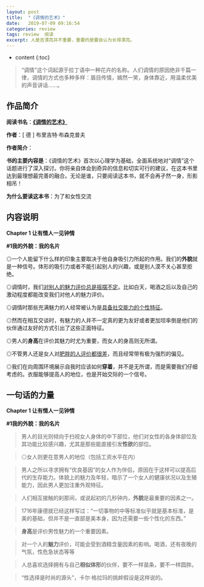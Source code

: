 ```yaml
---
layout: post
title:  "《调情的艺术》"
date:   2019-07-09 09:16:54
categories: review
tags: review  阅读
excerpt: 人是否漂亮并不重要，重要的是要自认为长得漂亮。
---
```


* content
{:toc}
> “调情”这个词起源于拉丁语中一种花卉的名称。人们调情的原因绝非千篇一律，调情的方式也多种多样：眉目传情，嫣然一笑，身体靠近，用温柔优美的声音讲话……。



## 作品简介

**阅读书名**：[**《调情的艺术》**](https://book.douban.com/subject/1004538/)

**作者**：[ 德 ] 布里吉特·布森克普夫

**作者简介**：

**书的主要内容是**：《调情的艺术》首次以心理学为基础，全面系统地对“调情”这个话题进行了深入探讨。你将亲自体会到奇异的信息和切实可行的建议，在这本书里达到最理想最完善的融合。无论是谁，只要阅读这本书，就不会再孑然一身，形影相吊！ 

**为什么要读这本书**：为了和女性交流



## 内容说明

**Chapter 1 让有情人一见钟情** 

**#1我的外貌：我的名片**

◎一个人能留下什么样的印象主要取决于他自身吸引力所起的作用。我们的**外貌**就是一种信号。体形的吸引力或者不能引起别人的兴趣，或是别人漠不关心甚至拒绝。 

◎调情时，我们<u>对别人的魅力评价总是摇摆不定</u>。比如白天，喝酒之后以及自己的激动程度都能改变我们对他人的魅力评价。

◎调情时那些充满魅力的人经常被认为是<u>具备社交能力的个性特征</u>。

◎然而在相互交谈时，有魅力的人并不一定真的更为友好或者更加坦率倒是他们的伙伴通过友好的方式引出了这些正面特征。

◎男人的**身高**在评价其魅力时尤为重要，而女人的身高则无所谓。

◎不管男人还是女人对<u>肥胖的人评价都很差</u>，而且经常带有极为强烈的偏见。

◎我们在向周围环境展示自我时应该如何**穿着**，并不是无所谓，而是需要我们仔细考虑的。衣服能够提高人的地位，也是开始交际的一个信号。 





## 一句话的力量

**Chapter 1 让有情人一见钟情** 

**#1我的外貌：我的名片**

> 男人的目光则倾向于扫视女人身体的中下部位，他们对女性的各身体部位及其功能比较感兴趣，尤其是那些能直接引发**性欲**的部位。 



> ◎女人则更在意男人的地位（包括工资水平在内）



> 男人之所以寻求拥有“优良基因”的女人作为伴侣，原因在于这样可以提高后代的生存能力。体貌上的魅力及年轻，暗示了一个女人的健康状况以及生殖能力，因此男人更加注重外观特征。



> 人们相互接触的刹那间，或说起初的几秒钟内，**外貌**是最重要的因素之一。 



> 1716年康德就已经这样写过：“一切事物的中等标准似乎就是基本标准，是美的基础，但并不是一直部是美本身，因为还需要一些个性化的东西。” 



> **身高**是评价男性魅力的一个重要因素。 



> 对一个人的**魅力**评价，可能会受到酒精含量因素的影响。喝酒，还有夜晚的气氛，性危急状态等等 



> 人总喜欢选择拥有与自己**相似体形**的伙伴，要不一样苗条，要不一样圆胖。 



> “性选择是时尚的源头”，卡尔·格拉玛的挑衅假设是这样说的。 

